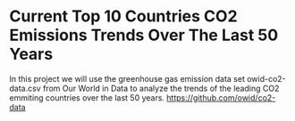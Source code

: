 # Current Top 10 Countries CO2 Emissions Trends Over The Last 50 Years
In this project we will use the greenhouse gas emission data set owid-co2-data.csv from Our World in Data to analyze the trends of the leading CO2 emmiting countries over the last 50 years. 
https://github.com/owid/co2-data

